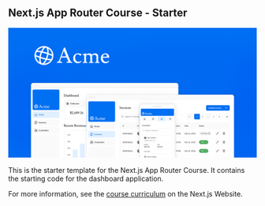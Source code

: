 ## Next.js App Router Course - Starter

![App Image](https://github.com/Sciederrick/nextjs-demo/blob/main/app/opengraph-image.png)

This is the starter template for the Next.js App Router Course. It contains the starting code for the dashboard application.

For more information, see the [course curriculum](https://nextjs.org/learn) on the Next.js Website.

